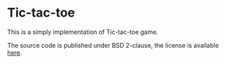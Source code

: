 # Tic-tac-toe

This is a simply implementation of Tic-tac-toe game.


The source code is published under BSD 2-clause, the license is available [here][license].


[//]: # (LINKS)
[license]: LICENSE

